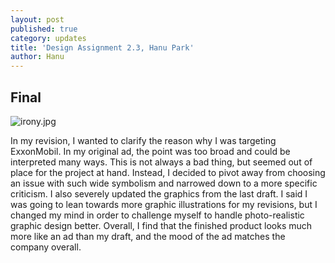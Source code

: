 ```yaml
---
layout: post
published: true
category: updates
title: 'Design Assignment 2.3, Hanu Park'
author: Hanu
---
```

## Final

![irony.jpg]({{site.baseurl}}/assets/irony.jpg)

In my revision, I wanted to clarify the reason why I was targeting ExxonMobil. In my original ad, the point was too broad and could be interpreted many ways. This is not always a bad thing, but seemed out of place for the project at hand. Instead, I decided to pivot away from choosing an issue with such wide symbolism and narrowed down to a more specific criticism. I also severely updated the graphics from the last draft. I said I was going to lean towards more graphic illustrations for my revisions, but I changed my mind in order to challenge myself to handle photo-realistic graphic design better. Overall, I find that the finished product looks much more like an ad than my draft, and the mood of the ad matches the company overall.